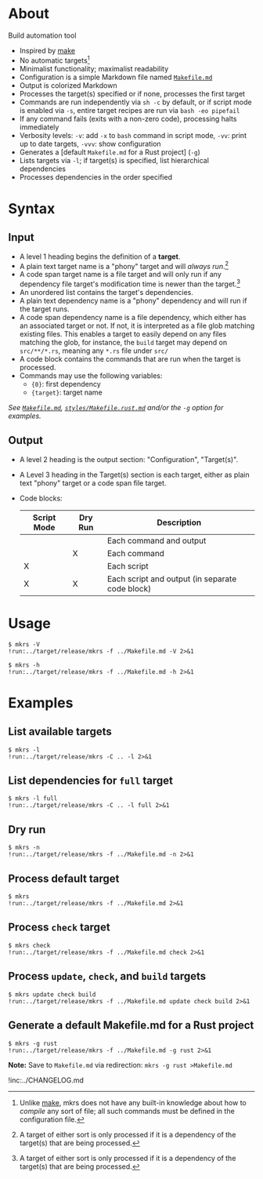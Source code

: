 # About

Build automation tool

* Inspired by [make]
* No automatic targets[^one]
* Minimalist functionality; maximalist readability
* Configuration is a simple Markdown file named [`Makefile.md`]
* Output is colorized Markdown
* Processes the target(s) specified or if none, processes the first target
* Commands are run independently via `sh -c` by default, or if script mode is
  enabled via `-s`, entire target recipes are run via `bash -eo pipefail`
* If any command fails (exits with a non-zero code), processing halts
  immediately
* Verbosity levels: `-v`: add `-x` to `bash` command in script mode, `-vv`:
  print up to date targets, `-vvv`: show configuration
* Generates a [default `Makefile.md` for a Rust project] (`-g`)
* Lists targets via `-l`; if target(s) is specified, list hierarchical
  dependencies
* Processes dependencies in the order specified

[make]: https://en.wikipedia.org/wiki/Make_(software)
[`Makefile.md`]: Makefile.md

# Syntax

## Input

* A level 1 heading begins the definition of a **target**.
* A plain text target name is a "phony" target and will *always run*.[^two]
* A code span target name is a file target and will only run if any dependency
  file target's modification time is newer than the target.[^two]
* An unordered list contains the target's dependencies.
* A plain text dependency name is a "phony" dependency and will run if the
  target runs.
* A code span dependency name is a file dependency, which either has an
  associated target or not.
  If not, it is interpreted as a file glob matching existing files.
  This enables a target to easily depend on any files matching the glob, for
  instance, the `build` target may depend on `src/**/*.rs`, meaning any `*.rs`
  file under `src/`
* A code block contains the commands that are run when the target is processed.
* Commands may use the following variables:
    * `{0}`: first dependency
    * `{target}`: target name

*See [`Makefile.md`], [`styles/Makefile.rust.md`] and/or the `-g` option for
examples.*

[`styles/Makefile.rust.md`]: styles/Makefile.rust.md

## Output

* A level 2 heading is the output section: "Configuration", "Target(s)".
* A Level 3 heading in the Target(s) section is each target, either as plain
  text "phony" target or a code span file target.
* Code blocks:

    Script Mode | Dry Run | Description
    ------------|---------|------------------------------------------------
    &nbsp;      |         | Each command and output
    &nbsp;      | X       | Each command
    X           |         | Each script
    X           | X       | Each script and output (in separate code block)

# Usage

~~~text
$ mkrs -V
!run:../target/release/mkrs -f ../Makefile.md -V 2>&1
~~~

~~~text
$ mkrs -h
!run:../target/release/mkrs -f ../Makefile.md -h 2>&1
~~~

# Examples

## List available targets

~~~text
$ mkrs -l
!run:../target/release/mkrs -C .. -l 2>&1
~~~

## List dependencies for `full` target

~~~text
$ mkrs -l full
!run:../target/release/mkrs -C .. -l full 2>&1
~~~

## Dry run

~~~text
$ mkrs -n
!run:../target/release/mkrs -f ../Makefile.md -n 2>&1
~~~

## Process default target

~~~text
$ mkrs
!run:../target/release/mkrs -f ../Makefile.md 2>&1
~~~

## Process `check` target

~~~text
$ mkrs check
!run:../target/release/mkrs -f ../Makefile.md check 2>&1
~~~

## Process `update`, `check`, and `build` targets

~~~text
$ mkrs update check build
!run:../target/release/mkrs -f ../Makefile.md update check build 2>&1
~~~

## Generate a default Makefile.md for a Rust project

~~~text
$ mkrs -g rust
!run:../target/release/mkrs -f ../Makefile.md -g rust 2>&1
~~~

**Note:** Save to `Makefile.md` via redirection: `mkrs -g rust >Makefile.md`

!inc:../CHANGELOG.md

[^one]: Unlike [make], mkrs does not have any built-in knowledge about how to
*compile* any sort of file; all such commands must be defined in the
configuration file.

[^two]: A target of either sort is only processed if it is a dependency of the
target(s) that are being processed.


